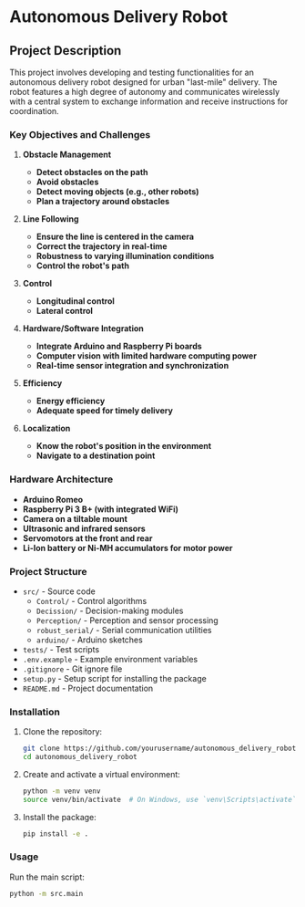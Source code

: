 # Autonomous Delivery Robot

## Project Description

This project involves developing and testing functionalities for an autonomous delivery robot designed for urban "last-mile" delivery. The robot features a high degree of autonomy and communicates wirelessly with a central system to exchange information and receive instructions for coordination.

### Key Objectives and Challenges

1. **Obstacle Management**
    - **Detect obstacles on the path**
    - **Avoid obstacles**
    - **Detect moving objects (e.g., other robots)**
    - **Plan a trajectory around obstacles**

2. **Line Following**
    - **Ensure the line is centered in the camera**
    - **Correct the trajectory in real-time**
    - **Robustness to varying illumination conditions**
    - **Control the robot's path**

3. **Control**
    - **Longitudinal control**
    - **Lateral control**

4. **Hardware/Software Integration**
    - **Integrate Arduino and Raspberry Pi boards**
    - **Computer vision with limited hardware computing power**
    - **Real-time sensor integration and synchronization**

5. **Efficiency**
    - **Energy efficiency**
    - **Adequate speed for timely delivery**

6. **Localization**
    - **Know the robot's position in the environment**
    - **Navigate to a destination point**

### Hardware Architecture

- **Arduino Romeo**
- **Raspberry Pi 3 B+ (with integrated WiFi)**
- **Camera on a tiltable mount**
- **Ultrasonic and infrared sensors**
- **Servomotors at the front and rear**
- **Li-Ion battery or Ni-MH accumulators for motor power**

### Project Structure

- `src/` - Source code
  - `Control/` - Control algorithms
  - `Decission/` - Decision-making modules
  - `Perception/` - Perception and sensor processing
  - `robust_serial/` - Serial communication utilities
  - `arduino/` - Arduino sketches
- `tests/` - Test scripts
- `.env.example` - Example environment variables
- `.gitignore` - Git ignore file
- `setup.py` - Setup script for installing the package
- `README.md` - Project documentation

### Installation

1. Clone the repository:
    ```bash
    git clone https://github.com/yourusername/autonomous_delivery_robot.git
    cd autonomous_delivery_robot
    ```

2. Create and activate a virtual environment:
    ```bash
    python -m venv venv
    source venv/bin/activate  # On Windows, use `venv\Scripts\activate`
    ```

3. Install the package:
    ```bash
    pip install -e .
    ```

### Usage

Run the main script:
```bash
python -m src.main

